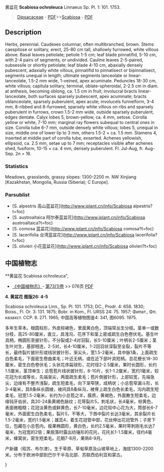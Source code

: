 黄盆花 **Scabiosa ochroleuca** Linnaeus Sp. Pl. 1: 101. 1753.

> [Dipsacaceae](http://www.iplant.cn/info/Dipsacaceae?t=foc) - [PDF](http://www.iplant.cn/foc/pdf/Dipsacaceae.pdf)>>[Scabiosa](http://www.iplant.cn/info/Scabiosa?t=foc) - [PDF](http://www.iplant.cn/foc/pdf/Scabiosa.pdf)

## Description

Herbs, perennial. Caudexes columnar, often multibranched, brown. Stems caespitose or solitary, erect, 25-80 cm tall, shallowly furrowed, white villous above. Basal leaves petiolate; petiole 1-5 cm; leaf blade pinnatifid, 5-10 cm, with 2-4 pairs of segments, or undivided. Cauline leaves 2-5-paired, subsessile or shortly petiolate; leaf blade 4-10 cm, abaxially densely pubescent, adaxially white villous, pinnatifid to pinnatisect or bipinnatisect, segments unequal in length; ultimate segments lanceolate or linear-lanceolate, 1.5-2 mm wide, 1-veined, apex acuminate. Peduncles 18-30 cm, white villous; capitula solitary, terminal, oblate-spheroidal, 2-2.5 cm in diam. at anthesis, becoming oblong, ca. 1.5 cm in fruit; involucral bracts linear-lanceolate, both surfaces sparsely pubescent, apex acuminate; bracts oblanceolate, sparsely puberulent, apex acute; involucels funnelform, 3-4 mm, 8-ribbed and 8-furrowed, sparsely white villous on ribs and sparsely puberulent in furrows, crown 1.5-2 mm wide, outside sparsely puberulent, edges dentate. Calyx lobes 5, brown-yellow, ca. 4 mm, setose. Corolla yellow or white, 7-10 mm; marginal ray flowers subequal to central ones in size. Corolla tube 6-7 mm, outside densely white villous; lobes 5, unequal in size, middle one of lower lip to 3 mm, others 1.5-2 × ca. 1.5 mm. Stamens 4, inserted at middle part of corolla tube, exserted. Achenes yellowish, ellipsoid, ca. 2.5 mm, setae up to 7 mm; receptacles visible after achenes shed, fusiform, 10-15 × ca. 4 mm, densely puberulent. Fl. Jul-Aug, fr. Aug-Sep. 2*n* = 16.

### Statistics
Meadows, grasslands, grassy slopes: 1300-2200 m. NW Xinjiang [Kazakhstan, Mongolia, Russia (Siberia); C Europe].

### Parsublist

* [S.  alpestris  高山蓝盆花](http://www.iplant.cn/info/Scabiosa alpestris?t=foc)
* [S.  austroaltaica  阿尔泰蓝盆花](http://www.iplant.cn/info/Scabiosa austroaltaica?t=foc)
* [S.  comosa  蓝盆花](http://www.iplant.cn/info/Scabiosa comosa?t=foc)
* [S.  lacerifolia  台湾蓝盆花](http://www.iplant.cn/info/Scabiosa lacerifolia?t=foc)
* [S.  olivieri  小花蓝盆花](http://www.iplant.cn/info/Scabiosa olivieri?t=foc)

## 中国植物志

**黄盆花 Scabiosa ochroleuca",

* [《中国植物志》](http://www.iplant.cn/frps)- [第73(1)卷](http://www.iplant.cn/frps/vol/73(1)) >> 076页 [PDF](http://www.iplant.cn/frps/pdf/73(1)/076.PDF)

**4. 黄盆花 图版26: 4-5**

Scabiosa ochroleuca Linn., Sp. Pl. 101. 1753; DC., Prodr. 4: 658. 1830; Boiss., Fl. Or. 3: 131. 1875; Bobr. in Kom., Fl. URSS 24: 75. 1957; Φиπат., Φπ. казахст. ССР. 8. 271. 1965; 中国高等植物图鉴4: 341, 图6095. 1975.

多年生草本。根圆柱形，外皮棕褐色，里面黄白色，顶端常丛生分枝。茎单一或数分枝，高25-80厘米，直立，具浅沟，花序下和茎上密或疏生白色卷伏毛。基生叶具柄，椭圆形至披针形，不分裂或2-4对羽裂，长5-10厘米；叶柄长2-5厘米；茎生叶对生，基部相连，2-5对，长4-10厘米，1-2回羽状深裂至全裂，裂片不等长，最终裂片披针形或线状披针形，渐尖头，宽1.5-2毫米，具中脉1条，上面疏生白色柔毛，下面密生卷曲柔毛；叶近无柄，或在近下部叶具短柄。总花梗长18-30厘米，密生白色卷伏毛；头状花序扁球形，花时径2-2.5厘米，果时长圆形，长约1.5厘米，茎顶单生；总苞苞片线状披针形，8-10片，长1-1.2厘米，宽约1毫米，较花冠为长或等长，先端渐尖，两面疏生柔毛；苞片倒披针形，上部较宽，先端急尖，边缘有不整齐浅裂，疏生短柔毛，向下渐窄狭，成柄状；小总苞窄漏斗形，长3-4毫米，具8条纵长圆棱，棱间具8条纵沟，棱脊上疏生白色长柔毛，沟内疏生短柔毛，冠宽1.5-2毫米，长约为小总苞之半，膜质，黄褐色，外面散生短柔毛，边缘钝牙齿状，具20-24条黄褐色脉纹；花萼裂片5，刺毛状，长4毫米，棕黄色，表面微粗糙；花冠淡黄色或鲜黄色，长7-10毫米，边花较中心花为大，筒部长6-7毫米，外面密生白色柔毛，裂片5，不等大，下唇中裂片长达3毫米，其余裂片长1.5-2毫米，宽约1.5毫米；雄蕊4，着生花冠管中部，花丝伸出花冠管外；子房下位，包藏在小总苞内。瘦果椭圆形，黄白色，长约2.5毫米，果时萼刺刚毛长达7毫米，为冠宽的2倍；果脱落时露出纺锤形的花托，花托长1-1.5厘米，径约4毫米，蜂窝状，密生短柔毛。花期7-8月，果熟8-9月。

产新疆（昭苏、布尔津）。生于草原、草甸草原及山坡草地上，海拔1300-2200米。分布于欧洲中部到巴尔干半岛北部、苏联西伯利亚和蒙古。

}